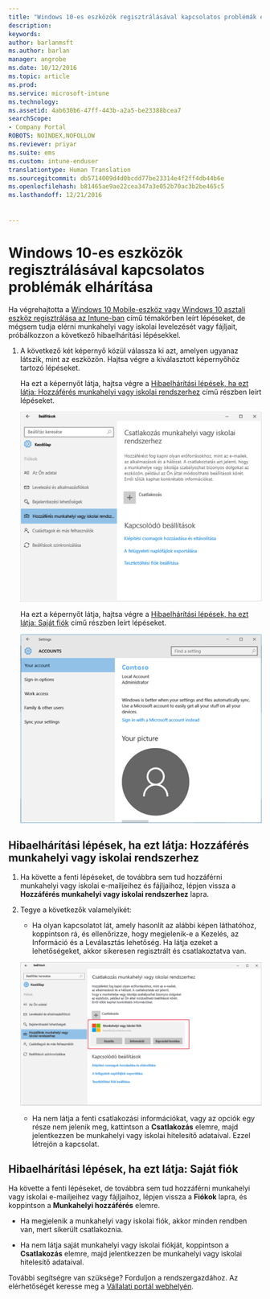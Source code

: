 ```yaml
---
title: "Windows 10-es eszközök regisztrálásával kapcsolatos problémák elhárítása | Microsoft Docs"
description: 
keywords: 
author: barlanmsft
ms.author: barlan
manager: angrobe
ms.date: 10/12/2016
ms.topic: article
ms.prod: 
ms.service: microsoft-intune
ms.technology: 
ms.assetid: 4ab630b6-47ff-443b-a2a5-be23388bcea7
searchScope:
- Company Portal
ROBOTS: NOINDEX,NOFOLLOW
ms.reviewer: priyar
ms.suite: ems
ms.custom: intune-enduser
translationtype: Human Translation
ms.sourcegitcommit: db5714009d4d0bcdd77be23314e4f2ff4db44b6e
ms.openlocfilehash: b81465ae9ae22cea347a3e052b70ac3b2be465c5
ms.lasthandoff: 12/21/2016


---
```


# <a name="troubleshoot-your-windows-10-device-enrollment"></a>Windows 10-es eszközök regisztrálásával kapcsolatos problémák elhárítása
Ha végrehajtotta a [Windows 10 Mobile-eszköz vagy Windows 10 asztali eszköz regisztrálása az Intune-ban](enroll-your-w10-phone-or-w10-pc-windows.md) című témakörben leírt lépéseket, de mégsem tudja elérni munkahelyi vagy iskolai levelezését vagy fájljait, próbálkozzon a következő hibaelhárítási lépésekkel.

1.  A következő két képernyő közül válassza ki azt, amelyen ugyanaz látszik, mint az eszközön. Hajtsa végre a kiválasztott képernyőhöz tartozó lépéseket.

    Ha ezt a képernyőt látja, hajtsa végre a [Hibaelhárítási lépések, ha ezt látja: Hozzáférés munkahelyi vagy iskolai rendszerhez](#troubleshooting-steps-to-follow-if-you-see-access-work-or-school) című részben leírt lépéseket.

    ![settings-accounts-access-work-or-school](./media/w10-enroll-rs1-connect-to-work-or-school.png)

    Ha ezt a képernyőt látja, hajtsa végre a [Hibaelhárítási lépések, ha ezt látja: Saját fiók](#troubleshooting-steps-to-follow-if-you-see-your-account) című részben leírt lépéseket.

    ![settings-accounts-your-account](./media/W10-enroll-2-accounts-your-account.png)

## <a name="troubleshooting-steps-to-follow-if-you-see-access-work-or-school"></a>Hibaelhárítási lépések, ha ezt látja: Hozzáférés munkahelyi vagy iskolai rendszerhez

1.  Ha követte a fenti lépéseket, de továbbra sem tud hozzáférni munkahelyi vagy iskolai e-mailjeihez és fájljaihoz, lépjen vissza a **Hozzáférés munkahelyi vagy iskolai rendszerhez** lapra.

2. Tegye a következők valamelyikét:

    - Ha olyan kapcsolatot lát, amely hasonlít az alábbi képen láthatóhoz, koppintson rá, és ellenőrizze, hogy megjelenik-e a Kezelés, az Információ és a Leválasztás lehetőség. Ha látja ezeket a lehetőségeket, akkor sikeresen regisztrált és csatlakoztatva van.

    ![validate-successful-enrollment](./media/w10-enroll-rs1-validate-successful-enrollment.png)

    - Ha nem látja a fenti csatlakozási információkat, vagy az opciók egy része nem jelenik meg, kattintson a **Csatlakozás** elemre, majd jelentkezzen be munkahelyi vagy iskolai hitelesítő adataival. Ezzel létrejön a kapcsolat.

## <a name="troubleshooting-steps-to-follow-if-you-see-your-account"></a>Hibaelhárítási lépések, ha ezt látja: Saját fiók

Ha követte a fenti lépéseket, de továbbra sem tud hozzáférni munkahelyi vagy iskolai e-mailjeihez vagy fájljaihoz, lépjen vissza a **Fiókok** lapra, és koppintson a **Munkahelyi hozzáférés** elemre.

- Ha megjelenik a munkahelyi vagy iskolai fiók, akkor minden rendben van, mert sikerült csatlakoznia.

- Ha nem látja saját munkahelyi vagy iskolai fiókját, koppintson a **Csatlakozás** elemre, majd jelentkezzen be munkahelyi vagy iskolai hitelesítő adataival.

További segítségre van szüksége? Forduljon a rendszergazdához. Az elérhetőségét keresse meg a [Vállalati portál webhelyén](http://portal.manage.microsoft.com).

